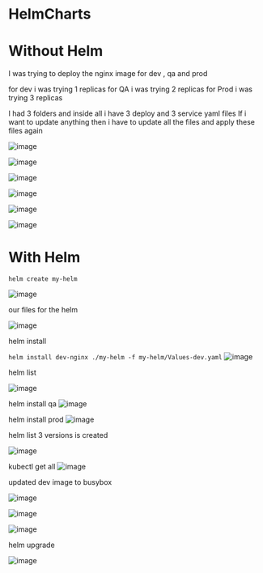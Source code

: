 # HelmCharts

# Without Helm

I was trying to deploy the nginx image for dev , qa and prod

for dev i was trying 1 replicas
for QA  i was trying 2 replicas
for Prod i was trying 3 replicas

I had 3 folders and inside all i have 3 deploy and 3 service yaml files
If i want to update anything then i have to update all the files and apply these files again

![image](https://github.com/user-attachments/assets/1103f94a-410e-4a66-bb0d-172aa724b292)


![image](https://github.com/user-attachments/assets/d559512c-a4e7-455c-99db-5c0b86661978)

![image](https://github.com/user-attachments/assets/632356ec-b696-44d2-b52c-2682a1f43e60)

![image](https://github.com/user-attachments/assets/a008f0b7-fc8e-4918-86b8-e8d2bef9a72c)

![image](https://github.com/user-attachments/assets/b388a13b-36d7-471f-8a8b-c3f0b1c7c912)

![image](https://github.com/user-attachments/assets/d87c62a7-2431-4519-874b-b03cf21b2eb9)




#   With Helm

` helm create my-helm
 `

![image](https://github.com/user-attachments/assets/14eb2f70-40d1-4d83-8137-7ae920bd40eb)

our files for the helm

![image](https://github.com/user-attachments/assets/b9cc8c74-b779-4955-b3c9-bfc1df2b0893)

helm install

`` helm install dev-nginx ./my-helm -f my-helm/Values-dev.yaml
``
![image](https://github.com/user-attachments/assets/89b8cfc5-1fbb-4e65-98a5-8f7e055a60c5)


helm list

![image](https://github.com/user-attachments/assets/82c3e21b-f1d6-4366-9db6-4cde08d68367)

helm install qa
![image](https://github.com/user-attachments/assets/6bf70ea2-5d0e-48e2-a064-3a99d3adc8dc)

helm install prod
![image](https://github.com/user-attachments/assets/7d56729e-f330-4efa-85a8-4c6c7b8e00c3)

helm list 
3 versions is created

![image](https://github.com/user-attachments/assets/eba1e1fd-fa82-44e6-a20e-899b54caf754)

kubectl get all
![image](https://github.com/user-attachments/assets/899be74d-ed4d-4c4c-a36e-7bd7a3abbc46)


updated dev image to busybox

![image](https://github.com/user-attachments/assets/606af8c2-f608-4f30-8df9-ea21eec13e25)

![image](https://github.com/user-attachments/assets/c703c596-58be-48a3-b63b-7b8f9a9cae4a)

![image](https://github.com/user-attachments/assets/e3915e1f-63ea-419c-bc0e-ffd4cdd6338b)


helm upgrade

![image](https://github.com/user-attachments/assets/c599c795-6570-454c-ba1e-e068d0814bf9)




